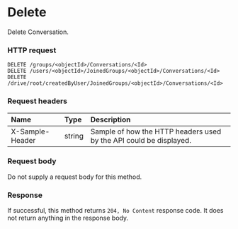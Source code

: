 # Delete

Delete Conversation.
### HTTP request
```http
DELETE /groups/<objectId>/Conversations/<Id>
DELETE /users/<objectId>/JoinedGroups/<objectId>/Conversations/<Id>
DELETE /drive/root/createdByUser/JoinedGroups/<objectId>/Conversations/<Id>

```
### Request headers
| Name       | Type | Description|
|:---------------|:--------|:----------|
| X-Sample-Header  | string  | Sample of how the HTTP headers used by the API could be displayed.|

### Request body
Do not supply a request body for this method.


### Response
If successful, this method returns `204, No Content` response code. It does not return anything in the response body.


<!-- uuid: 49cbe135-0388-4d5d-bc00-4591ce86516e
2015-10-09 18:16:06 UTC -->